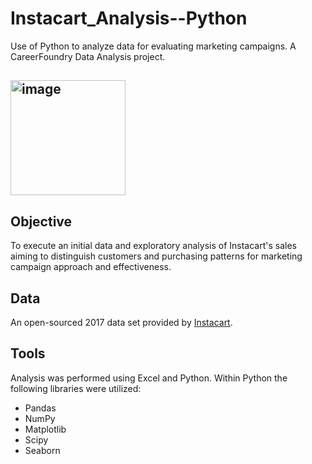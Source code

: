# Instacart_Analysis--Python
Use of Python to analyze data for evaluating marketing campaigns.    A CareerFoundry Data Analysis project. 
## <img width="184" alt="image" src="https://user-images.githubusercontent.com/132319606/236653238-110a186a-7068-49e2-8ab0-cf2db4f8729a.png">

## Objective
To execute an initial data and exploratory analysis of Instacart's sales aiming to distinguish customers and purchasing patterns for marketing campaign approach and effectiveness.

## Data
An open-sourced 2017 data set provided by [Instacart](https://www.instacart.com/datasets/grocery-shopping-2017). 

## Tools
Analysis was performed using Excel and Python. 
Within Python the following libraries were utilized:

*	Pandas
*	NumPy
*	Matplotlib
*	Scipy
*	Seaborn
